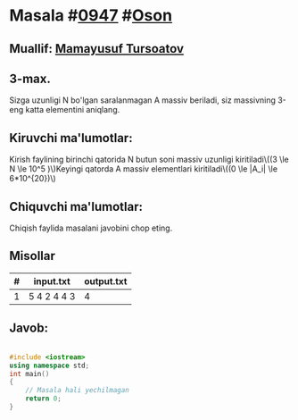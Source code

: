 
<h1>Masala #<a href="https://robocontest.uz/tasks/0947">0947</a> #<a href="https://robocontest.uz/tasks?category=1">Oson</a></h1>
<h2> Muallif: <a href="https://robocontest.uz/profile/tursoatov_mamayusuf">Mamayusuf Tursoatov</a></h2>
<h2>3-max.</h2>
<p>Sizga uzunligi N bo'lgan saralanmagan A massiv beriladi, siz massivning 3-eng katta elementini aniqlang.</p>
<h2>Kiruvchi ma'lumotlar:</h2>
<p>Kirish faylining birinchi qatorida N butun soni massiv uzunligi kiritiladi\((3 \le N \le 10^5 )\)Keyingi qatorda A massiv elementlari kiritiladi\((0 \le |A_i| \le 6*10^{20})\)</p>
<h2>Chiquvchi ma'lumotlar:</h2>
<p>Chiqish faylida masalani javobini chop eting.</p>
<h2>Misollar</h2>
<table>
    <thead>
        <tr>
            <th>#</th>
            <th>input.txt</th>
            <th>output.txt</th>
        </tr>
    </thead>
    <tbody>
            <tr>
                <td>1</td>
                <td>5
4 2 4 4 3</td>
                <td>4</td>
            </tr>
    </tbody>
    </table>
    
<h2>Javob:</h2>

######
```cpp
#include <iostream>
using namespace std;
int main()
{
    // Masala hali yechilmagan
    return 0;
}
```
